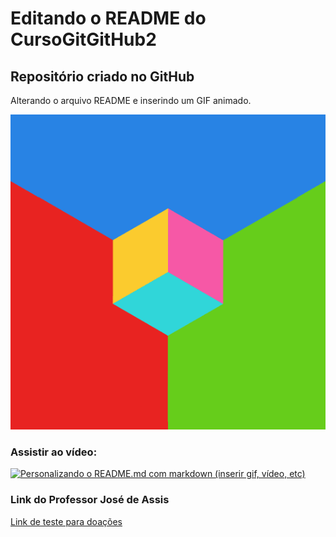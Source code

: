# Editando o README do CursoGitGitHub2
## Repositório criado no GitHub
Alterando o arquivo README e inserindo um GIF animado.

![GIF Animado](https://github.com/tarcisiorr/CursoGitGitHub2/blob/main/GIF%20Curso%20GIT%20e%20GitHub.gif)
### Assistir ao vídeo:
[![Personalizando o README.md com markdown (inserir gif, vídeo, etc)](http://img.youtube.com/vi/T70t3mDiwvg/0.jpg)](http://www.youtube.com/watch?v=T70t3mDiwvg "📂 Curso GIT e GITHUB")
### Link do Professor José de Assis
[Link de teste para doações](https://pag.ae/bmn72Gn)
